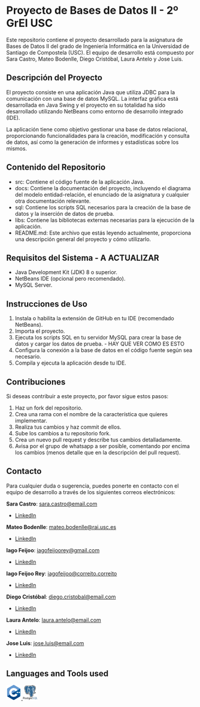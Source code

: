 # Proyecto de Bases de Datos II - 2º GrEI USC
Este repositorio contiene el proyecto desarrollado para la asignatura de Bases de Datos II del grado de Ingeniería Informática en la Universidad de Santiago de Compostela (USC). El equipo de desarrollo está compuesto por Sara Castro, Mateo Bodenlle, Diego Cristóbal, Laura Antelo y Jose Luis.

## Descripción del Proyecto
El proyecto consiste en una aplicación Java que utiliza JDBC para la comunicación con una base de datos MySQL. La interfaz gráfica está desarrollada en Java Swing y el proyecto en su totalidad ha sido desarrollado utilizando NetBeans como entorno de desarrollo integrado (IDE).

La aplicación tiene como objetivo gestionar una base de datos relacional, proporcionando funcionalidades para la creación, modificación y consulta de datos, así como la generación de informes y estadísticas sobre los mismos.

## Contenido del Repositorio
* src: Contiene el código fuente de la aplicación Java.
* docs: Contiene la documentación del proyecto, incluyendo el diagrama del modelo entidad-relación, el enunciado de la asignatura y cualquier otra documentación relevante.
* sql: Contiene los scripts SQL necesarios para la creación de la base de datos y la inserción de datos de prueba.
* libs: Contiene las bibliotecas externas necesarias para la ejecución de la aplicación.
* README.md: Este archivo que estás leyendo actualmente, proporciona una descripción general del proyecto y cómo utilizarlo.

## Requisitos del Sistema - A ACTUALIZAR 
* Java Development Kit (JDK) 8 o superior.
* NetBeans IDE (opcional pero recomendado).
* MySQL Server.

## Instrucciones de Uso
1. Instala o habilita la extensión de GitHub en tu IDE (recomendado NetBeans).
2. Importa el proyecto.
3. Ejecuta los scripts SQL en tu servidor MySQL para crear la base de datos y cargar los datos de prueba. - HAY QUE VER COMO ES ESTO
4. Configura la conexión a la base de datos en el código fuente según sea necesario.
5. Compila y ejecuta la aplicación desde tu IDE.
   
## Contribuciones
Si deseas contribuir a este proyecto, por favor sigue estos pasos:

1. Haz un fork del repositorio.
2. Crea una rama con el nombre de la característica que quieres implementar.
3. Realiza tus cambios y haz commit de ellos.
4. Sube los cambios a tu repositorio fork.
5. Crea un nuevo pull request y describe tus cambios detalladamente.
6. Avisa por el grupo de whatsapp a ser posible, comentando por encima los cambios (menos detalle que en la descripción del pull request).

## Contacto
Para cualquier duda o sugerencia, puedes ponerte en contacto con el equipo de desarrollo a través de los siguientes correos electrónicos:

**Sara Castro**:  sara.castro@email.com  

* [LinkedIn](www.linkedin.com/in/saracastro??)
  
   
**Mateo Bodenlle**: mateo.bodenlle@rai.usc.es  
  
* [LinkedIn]([www.linkedin.com/in/mateobodenlle](https://www.linkedin.com/in/mateo-bodenlle-villarino/))

  
**Iago Feijoo**:  iagofeijoorey@gmail.com  

* [LinkedIn](www.linkedin.com/in/iagofeijoorey)

    
**Iago Feijoo Rey**:  iagofeijoo@correito.correito  

* [LinkedIn](www.linkedin.com/in/iagofeijoorey)

  
**Diego Cristóbal**:  diego.cristobal@email.com    

* [LinkedIn](www.linkedin.com/in/iagofeijoorey)
   
  
**Laura Antelo**:  laura.antelo@email.com      

* [LinkedIn](www.linkedin.com/in/iagofeijoorey)
  
  
**Jose Luis**:  jose.luis@email.com      

* [LinkedIn](www.linkedin.com/in/iagofeijoorey) 

  
## Languages and Tools used
<p align="left"> <a href="https://www.gnu.org/software/bash/" target="_blank" rel="noreferrer">
<img src="https://raw.githubusercontent.com/devicons/devicon/master/icons/cplusplus/cplusplus-original.svg" alt="cplusplus" width="40" height="40"/> </a> <a href="https://www.java.com" target="_blank" rel="noreferrer"> 
<img src="https://raw.githubusercontent.com/devicons/devicon/master/icons/postgresql/postgresql-original-wordmark.svg" alt="postgresql" width="40" height="40"/> </a> </p>



